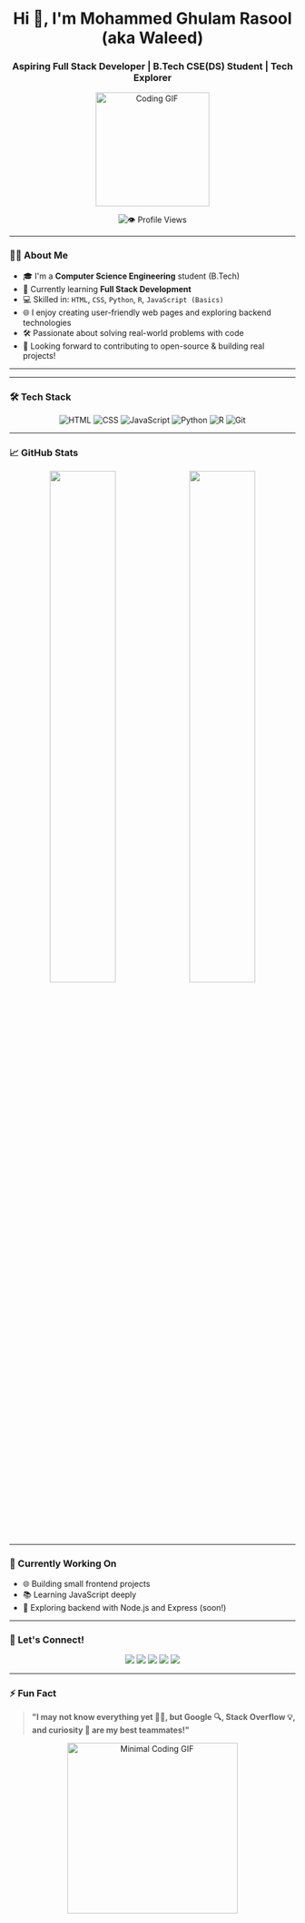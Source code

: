 <!-- Profile Header -->
<h1 align="center">Hi 👋, I'm Mohammed Ghulam Rasool (aka Waleed)</h1>
<h3 align="center">Aspiring Full Stack Developer | B.Tech CSE(DS) Student | Tech Explorer</h3>

<p align="center">
  <img src="https://media.giphy.com/media/qgQUggAC3Pfv687qPC/giphy.gif" width="200" alt="Coding GIF"/>
</p>

<p align="center">
  <img src="https://profile-counter.glitch.me/MGRwaleed/count.svg" alt="👁️ Profile Views"/>
</p>




---

### 👨‍💻 About Me

- 🎓 I'm a **Computer Science Engineering** student (B.Tech)
- 🌱 Currently learning **Full Stack Development**
- 💻 Skilled in: `HTML`, `CSS`, `Python`, `R`, `JavaScript (Basics)`
- 🌐 I enjoy creating user-friendly web pages and exploring backend technologies
- 🛠️ Passionate about solving real-world problems with code
- 🚀 Looking forward to contributing to open-source & building real projects!

---

---

### 🛠 Tech Stack

<p align="center">
  <img src="https://img.icons8.com/color/48/html-5--v1.png" title="HTML5" alt="HTML" />
  <img src="https://img.icons8.com/color/48/css3.png" title="CSS3" alt="CSS" />
  <img src="https://img.icons8.com/color/48/javascript--v1.png" title="JavaScript" alt="JavaScript" />
  <img src="https://img.icons8.com/color/48/python--v1.png" title="Python" alt="Python" />
  <img src="https://img.icons8.com/external-flat-juicy-fish/48/external-r-programming-programming-flat-flat-juicy-fish.png" title="R Language" alt="R" />
  <img src="https://img.icons8.com/color/48/git.png" title="Git" alt="Git" />
</p>

---




### 📈 GitHub Stats

<p align="center">
  <img src="https://github-readme-stats.vercel.app/api?username=MGRwaleed&show_icons=true&theme=tokyonight" width="48%"/>
  <img src="https://github-readme-stats.vercel.app/api/top-langs/?username=MGRwaleed&layout=compact&theme=tokyonight" width="48%"/>
</p>

---

### 🔭 Currently Working On

- 🌐 Building small frontend projects
- 📚 Learning JavaScript deeply
- 🔧 Exploring backend with Node.js and Express (soon!)

---

### 💬 Let's Connect!

<p align="center">
  <a href="mailto:waleeddastagir1@gmail.com"><img src="https://img.shields.io/badge/Email-D14836?style=for-the-badge&logo=gmail&logoColor=white"/></a>
  <a href="https://www.linkedin.com/in/mohammed-ghulam-rasool-ab9562291/"><img src="https://img.shields.io/badge/LinkedIn-blue?style=for-the-badge&logo=linkedin&logoColor=white"/></a>
  <a href="https://github.com/MGRwaleed"><img src="https://img.shields.io/badge/GitHub-000?style=for-the-badge&logo=github&logoColor=white"/></a>
  <a href="https://www.instagram.com/waleedintech/"><img src="https://img.shields.io/badge/Instagram-E4405F?style=for-the-badge&logo=instagram&logoColor=white"/></a>
  <a href="https://x.com/Waleedwhoo"><img src="https://img.shields.io/badge/Twitter-1DA1F2?style=for-the-badge&logo=twitter&logoColor=white"/></a>
</p>

---

### ⚡ Fun Fact

> **"I may not know everything yet 🤷‍♂️, but Google 🔍, Stack Overflow 💡, and curiosity 🧠 are my best teammates!"**

<p align="center">
  <img src="https://media.giphy.com/media/jRf5fsn8G6YaogAWxn/giphy.gif" width="300" alt="Minimal Coding GIF"/>
</p>


